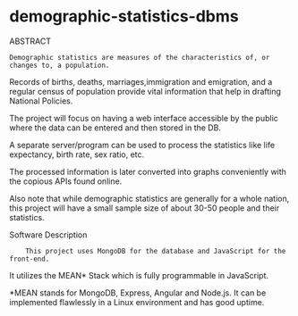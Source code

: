 # demographic-statistics-dbms

ABSTRACT

	Demographic statistics are measures of the characteristics of, or changes to, a population.

Records of births, deaths, marriages,immigration and emigration, and a regular census of population provide vital information that help in drafting National Policies.

The project will focus on having a web interface accessible by the public where the data can be entered and then stored in the DB.

A separate server/program can be used to process the statistics like life expectancy, birth rate, sex ratio, etc.

The processed information is later converted into graphs conveniently with the copious APIs found online.

Also note that while demographic statistics are generally for a whole nation, this project will have a small sample size of about 30-50 people and their statistics.


Software Description

		This project uses MongoDB for the database and JavaScript for the front-end.
  It utilizes the MEAN* Stack which is fully programmable in JavaScript.

*MEAN stands for MongoDB, Express, Angular and Node.js. It can be implemented flawlessly in a Linux environment and has good uptime.
